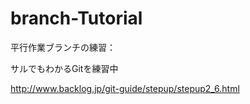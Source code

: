 # branch-Tutorial
平行作業ブランチの練習：

サルでもわかるGitを練習中

http://www.backlog.jp/git-guide/stepup/stepup2_6.html
